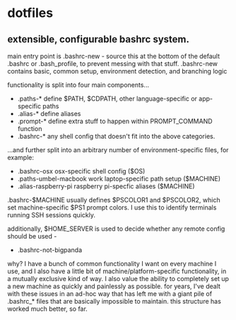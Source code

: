 # dotfiles

## extensible, configurable bashrc system.

main entry point is .bashrc-new - source this at the bottom of the default .bashrc or .bash_profile, to prevent messing with that stuff. .bashrc-new contains basic, common setup, environment detection, and branching logic

functionality is split into four main components...
* .paths-*   define $PATH, $CDPATH, other language-specific or app-specific paths
* .alias-*   define aliases
* .prompt-*  define extra stuff to happen within PROMPT_COMMAND function
* .bashrc-*  any shell config that doesn't fit into the above categories.

...and further split into an arbitrary number of environment-specific files, for example:
* .bashrc-osx             osx-specific shell config ($OS)
* .paths-umbel-macbook    work laptop-specific path setup ($MACHINE)
* .alias-raspberry-pi     raspberry pi-specfic aliases ($MACHINE)

.bashrc-$MACHINE usually defines $PSCOLOR1 and $PSCOLOR2, which set machine-specific $PS1 prompt colors. I use this to identify terminals running SSH sessions quickly.

additionally, $HOME_SERVER is used to decide whether any remote config should be used -
* .bashrc-not-bigpanda


why? I have a bunch of common functionality I want on every machine I use, and I also have a little bit of machine/platform-specific functionality, in a mutually exclusive kind of way. I also value the ability to completely set up a new machine as quickly and painlessly as possible. for years, I've dealt with these issues in an ad-hoc way that has left me with a giant pile of .bashrc_* files that are basically impossible to maintain. this structure has worked much better, so far.
